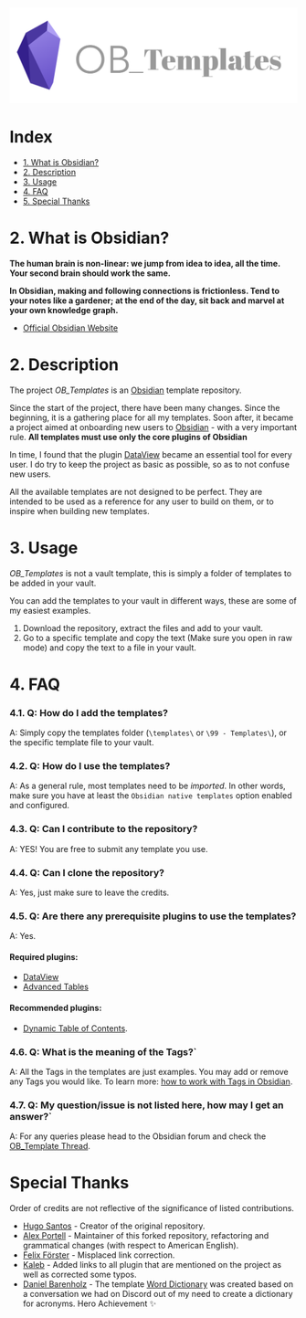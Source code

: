 ![ob_Templates](logo.png)

# Index
- [1. What is Obsidian?](#1-what-is-obsidian)
- [2. Description](#2-description)
- [3. Usage](#3-usage)
- [4. FAQ](#4-faq)
- [5. Special Thanks](#5-special-thanks)

# 2. What is Obsidian?
**The human brain is non-linear: we jump from idea to idea, all the time. Your second brain should work the same.**

**In Obsidian, making and following connections is frictionless. Tend to your notes like a gardener; at the end of the day, sit back and marvel at your own knowledge graph.**

- [Official Obsidian Website](https://obsidian.md)

# 2. Description
The project *OB_Templates* is an <a href="https://obsidian.md/">Obsidian</a> template repository.

Since the start of the project, there have been many changes. Since the beginning, it is a gathering place for all my templates. Soon after, it became a project aimed at onboarding new users to <a href="https://obsidian.md/">Obsidian</a> - with a very important rule. **All templates must use only the core plugins of Obsidian**

In time, I found that the plugin <a href="https://github.com/blacksmithgu/obsidian-dataview">DataView</a> became an essential tool for every user. I do try to keep the project as basic as possible, so as to not confuse new users.

All the available templates are not designed to be perfect. They are intended to be used as a reference for any user to build on them, or to inspire when building new templates.

# 3. Usage
*OB_Templates* is not a vault template, this is simply a folder of templates to be added in your vault. 

You can add the templates to your vault in different ways, these are some of my easiest examples.

1. Download the repository, extract the files and add to your vault.
2. Go to a specific template and copy the text (Make sure you open in raw mode) and copy the text to a file in your vault.

# 4. FAQ
### 4.1. Q: How do I add the templates?
A: Simply copy the templates folder (`\templates\` or `\99 - Templates\`), or the specific template file to your vault.

### 4.2. Q: How do I use the templates?
A: As a general rule, most templates need to be *imported*. In other words, make sure you have at least the `Obsidian native templates` option enabled and configured.

### 4.3. Q: Can I contribute to the repository?
A: YES! You are free to submit any template you use.

### 4.4. Q: Can I clone the repository?
A: Yes, just make sure to leave the credits.

### 4.5. Q: Are there any prerequisite plugins to use the templates?
A: Yes.

#### Required plugins:
  - <a href="https://github.com/blacksmithgu/obsidian-dataview">DataView</a>
  - <a href="https://github.com/tgrosinger/advanced-tables-obsidian">Advanced Tables</a>

#### Recommended plugins: 
  - <a href="https://github.com/Aidurber/obsidian-plugin-dynamic-toc">Dynamic Table of Contents</a>.

### 4.6. Q: What is the meaning of the Tags?`
A: All the Tags in the templates are just examples. You may add or remove any Tags you would like. To learn more: <a href="https://help.obsidian.md/How+to/Working+with+tags">how to work with Tags in Obsidian</a>.

### 4.7. Q: My question/issue is not listed here, how may I get an answer?`
A: For any queries please head to the Obsidian forum and check the <a href="https://forum.obsidian.md/t/obsidian-notes-template/28940">OB_Template Thread</a>.

# Special Thanks
Order of credits are not reflective of the significance of listed contributions.

- <a href="https://github.com/llZektorll">Hugo Santos</a> - Creator of the original repository.
- <a href="https://github.com/portellam">Alex Portell</a> - Maintainer of this forked repository, refactoring and grammatical changes (with respect to American English).
- <a href="https://github.com/FeFoe">Felix Förster</a> - Misplaced link correction.
- <a href="https://github.com/kaleblub">Kaleb</a> - Added links to all plugin that are mentioned on the project as well as corrected some typos.
- <a href="https://github.com/dbarenholz">Daniel Barenholz</a> - The template <a href="https://github.com/llZektorll/OB_Template/blob/main/0A_Templates/0A_17_WordDictionary/0A_17_1_WordDictionary.md">Word Dictionary</a> was created based on a conversation we had on Discord out of my need to create a dictionary for acronyms. Hero Achievement ✨